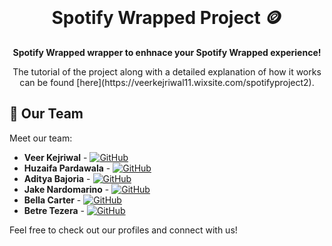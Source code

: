 <div align="center">
  <br>
  <h1>Spotify Wrapped Project 🪙</h1>
  <strong>Spotify Wrapped wrapper to enhnace your Spotify Wrapped experience!</strong>
</div>

<p align="center">
 The tutorial of the project along with a detailed explanation of how it works can be found [here](https://veerkejriwal11.wixsite.com/spotifyproject2).
</p>


## 🚀 Our Team

Meet our team:

- **Veer Kejriwal** - [![GitHub](https://img.shields.io/badge/GitHub-Veerkejriwal-blue?logo=github&style=flat-square)](https://github.com/farzadashfak)
- **Huzaifa Pardawala** - [![GitHub](https://img.shields.io/badge/GitHub-Huzaifahp7-blue?logo=github&style=flat-square)](https://github.com/huzaifahp7)
- **Aditya Bajoria** - [![GitHub](https://img.shields.io/badge/GitHub-BajoAdi-blue?logo=github&style=flat-square)](https://github.com/Bajo-Adi)
- **Jake Nardomarino** - [![GitHub](https://img.shields.io/badge/GitHub-Jake-blue?logo=github&style=flat-square)](https://github.com/jakenardomarino)
- **Bella Carter** - [![GitHub](https://img.shields.io/badge/GitHub-Bella-blue?logo=github&style=flat-square)](https://github.com/bellacarter)
- **Betre Tezera** - [![GitHub](https://img.shields.io/badge/GitHub-Betre-blue?logo=github&style=flat-square)](https://github.com/IBetreI)

Feel free to check out our profiles and connect with us!

